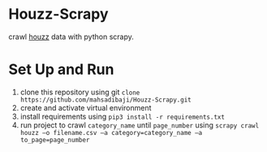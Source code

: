# Houzz-Scrapy
crawl [houzz](https://www.houzz.com/) data with python scrapy.

# Set Up and Run
1.   clone this repository using git `clone https://github.com/mahsadibaji/Houzz-Scrapy.git`
2.   create and activate virtual environment 
1.   install requirements using `pip3 install -r requirements.txt`
2.   run project to crawl `category_name` until `page_number` using `scrapy crawl houzz –o filename.csv –a category=category_name –a to_page=page_number`
